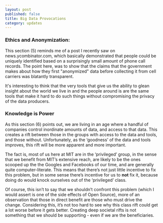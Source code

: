 ```yaml
---
layout: post
published: false
title: Big Data Provocations
category: updates
---
```


### Ethics and Anonymization:

This section (5) reminds me of a post I recently saw on news.ycombinator.com, which basically demonstrated that people could be uniquely identified based on a surprisingly small amount of phone call records. The point here, was to show that the claims that the government makes about how they first "anonymized" data before collecting it from cell carriers was blatantly transparent. 

It's interesting to think that the very tools that give us the ability to glean insight about the world we live in and the people around is are the same tools that make it hard to do such things without compromising the privacy of the data producers.

###  Knowledge is Power

As this section (6) points out, we are living in an age where a handful of companies control inordinate amounts of data, and access to that data. This creates a rift between those in the groups with access to the data and tools, and those without. Unfortunately, as the ‘goodness’ of the data and tools improves, this rift will be more apparent and more important.

The fact is, most of us here at MIT are in the ‘privileged’ group, in the sense that we benefit from MIT’s extensive reach, are likely to be the ones scooped up the the Googles and Facebooks of our time, and are generally quite computer-literate. This means that there’s not just little incentive to fix this problem, but in some sense there’s incentive for us to **not** fix it, because doing do would knock ourselves out of the ‘privileged’ class.

Of course, this isn’t to say that we shouldn’t confront this problem (which I would assert is one of the side effects of Open Source), more of an observation that those in direct benefit are those who must drive the change. Considering this, it’s not too hard to see why this class rift could get a lot worse before it gets better. Creating deep societal rifts is not something that we should be supporting - even if we are the beneficiaries.